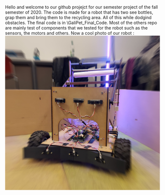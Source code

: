 Hello and welcome to our github projejct for our semester project of the fall semester of 2020.
The code is made for a robot that has two see bottles, grap them and bring them to the recycling area. All of this while dodgind obstacles.
The final code is in \GaliPet_Final_Code.
Most of the others repo are mainly test of components that we tested for the robot such as the sensors, the motors and others. 
Now a cool photo of our robot :
![Screenshot](PhotoOfRobot.jpg)
